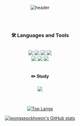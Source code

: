 
<!--
**jeongseockhyeon/jeongseockhyeon** is a ✨ _special_ ✨ repository because its `README.md` (this file) appears on your GitHub profile.

Here are some ideas to get you started:

- 🔭 I’m currently working on ...
- 🌱 I’m currently learning ...
- 👯 I’m looking to collaborate on ...
- 🤔 I’m looking for help with ...
- 💬 Ask me about ...
- 📫 How to reach me: ...
- 😄 Pronouns: ...
- ⚡ Fun fact: ...
-->
<div align="center"> 

![header](https://capsule-render.vercel.app/api?type=cylinder&color=000000&height=150&section=header&text=jeongseockhyeon&fontColor=ffffff&fontSize=70&animation=fadeIn&fontAlignY=55&desc=%20&descAlignY=62&descAlign=62)
  
  
 <br/>
 <br/>
  
### 🛠 Languages and Tools
  
 <br/>
  

<img src="https://img.shields.io/badge/JavaScript-F7DF1E?style=for-the-badge&logo=JavaScript&logoColor=white">
<img src="https://img.shields.io/badge/Express-000000?style=for-the-badge&logo=Express&logoColor=white"> 
<img src="https://img.shields.io/badge/Nestjs-E0234E?style=for-the-badge&logo=Nestjs&logoColor=white"> 
<img src="https://img.shields.io/badge/github-181717?style=for-the-badge&logo=github&logoColor=white"><br>
<img src="https://img.shields.io/badge/MySQL-4479A1?style=for-the-badge&logo=MySQL&logoColor=white">
<img src="https://img.shields.io/badge/MongoDB-47A248?style=for-the-badge&logo=MongoDB&logoColor=white">
<img src="https://img.shields.io/badge/VSCode-007ACC?style=for-the-badge&logo=VisualStudioCode&logoColor=white">
 
   <br/>
   <br/>
 
#### :pencil2: Study
<img src="https://img.shields.io/badge/JAVA-007396?style=for-the-badge&logo=Java&logoColor=white">

  <br/>
  <br/>
  
  <br/>
  
[![Top Langs](https://github-readme-stats.vercel.app/api/top-langs/?username=jeongseockhyeon&layout=compact)](https://github.com/anuraghazra/github-readme-stats)

[![jeongseockhyeon's GitHub stats](https://github-readme-stats.vercel.app/api?username=jeongseockhyeon)](https://github.com/jeongseockhyeon/github-readme-stats)

</div>
